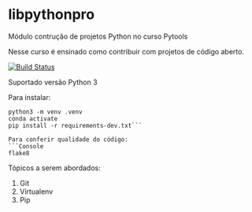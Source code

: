 # libpythonpro
Módulo contrução de projetos Python no curso Pytools

Nesse curso é ensinado como contribuir com projetos de código aberto.

[![Build Status](https://travis-ci.com/cleitondepedri/libpythonpro.svg?branch=main)](https://travis-ci.com/cleitondepedri/libpythonpro)

Suportado versão Python 3

Para instalar:
```Console
python3 -m venv .venv
conda activate
pip install -r requirements-dev.txt```

Para conferir qualidade do código:
```Console
flake8
```

Tópicos a serem abordados:
 1. Git
 2. Virtualenv
 3. Pip
